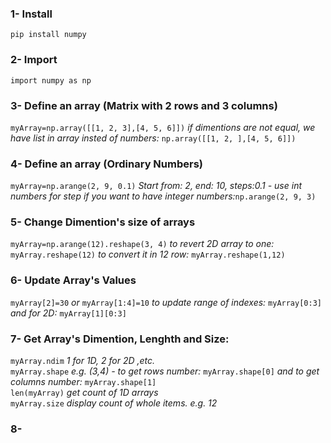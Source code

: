 ### 1- Install 
`pip install numpy`

### 2- Import
`import numpy as np`

### 3- Define an array (Matrix with 2 rows and 3 columns)
`myArray=np.array([[1, 2, 3],[4, 5, 6]])` *if dimentions are not equal, we have list in array insted of numbers:* `np.array([[1, 2, ],[4, 5, 6]])`

### 4- Define an array (Ordinary Numbers)
`myArray=np.arange(2, 9, 0.1)` *Start from: 2, end: 10, steps:0.1 - use int numbers for step if you want to have integer numbers:*`np.arange(2, 9, 3)`

### 5- Change Dimention's size of arrays
`myArray=np.arange(12).reshape(3, 4)` *to revert 2D array to one:* `myArray.reshape(12)` *to convert it in 12 row:* `myArray.reshape(1,12)`

### 6- Update Array's Values
`myArray[2]=30` *or* `myArray[1:4]=10` *to update range of indexes:* `myArray[0:3]` *and for 2D:* `myArray[1][0:3]`

### 7- Get Array's Dimention, Lenghth and Size:
`myArray.ndim` *1 for 1D, 2 for 2D ,etc.* <br>
`myArray.shape` *e.g. (3,4) - to get rows number:* `myArray.shape[0]` *and to get columns number:* `myArray.shape[1]` <br>
`len(myArray)` *get count of 1D arrays* <br>
`myArray.size` *display count of whole items. e.g. 12*

### 8- 

